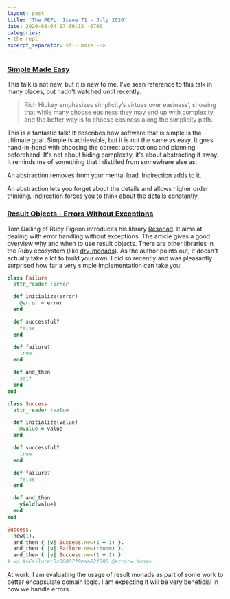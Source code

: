 ```yaml
---
layout: post
title: "The REPL: Issue 71 - July 2020"
date: 2020-08-04 17:09:13 -0700
categories:
- the repl
excerpt_separator: <!-- more -->
---
```


### [Simple Made Easy](https://www.infoq.com/presentations/Simple-Made-Easy/)

This talk is not new, but it is new to me. I've seen reference to this talk in many places, but hadn't watched until recently.

> Rich Hickey emphasizes simplicity’s virtues over easiness’, showing that while many choose easiness they may end up with complexity, and the better way is to choose easiness along the simplicity path.

This is a fantastic talk! It describes how software that is simple is the ultimate goal. Simple is achievable, but it is not the same as easy. It goes hand-in-hand with choosing the correct abstractions and planning beforehand. It's not about hiding complexity, it's about abstracting it away. It reminds me of something that I distilled from somewhere else as:

An abstraction removes from your mental load. Indirection adds to it.

An abstraction lets you forget about the details and allows higher order thinking. Indirection forces you to think about the details constantly.

### [Result Objects - Errors Without Exceptions](https://www.rubypigeon.com/posts/result-objects-errors-without-exceptions/)

Tom Dalling of Ruby Pigeon introduces his library [Resonad](https://github.com/tomdalling/resonad). It aims at dealing with error handling without exceptions. The article gives a good overview why and when to use result objects. There are other libraries in the Ruby ecosystem (like [dry-monads](http://dry-rb.org/gems/dry-monads/)). As the author points out, it doesn't actually take a lot to build your own. I did so recently and was pleasantly surprised how far a very simple implementation can take you:

```ruby
class Failure
  attr_reader :error

  def initialize(error)
    @error = error
  end

  def successful?
    false
  end

  def failure?
    true
  end

  def and_then
    self
  end
end

class Success
  attr_reader :value

  def initialize(value)
    @value = value
  end

  def successful?
    true
  end

  def failure?
    false
  end

  def and_then
    yield(value)
  end
end

Success.
  new(1).
  and_then { |v| Success.new(1 + 1) }.
  and_then { |v| Failure.new(:boom) }.
  and_then { |v| Success.new(1 + 1) }
# => #<Failure:0x00007f9eda02f280 @error=:boom>
```

At work, I am evaluating the usage of result monads as part of some work to better encapsulate domain logic. I am expecting it will be very beneficial in how we handle errors.
